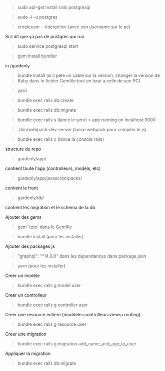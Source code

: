 > sudo apt-get install rails postgresql

> sudo -i -u postgres

> createuser --interactive (avec son username sur le pc)



Si il dit que ya pas de postgres qui run
> sudo service postgresql start



> gem install bundler



in /gardenly
> bundle install (si il pete un cable sur la version, changer la version de Ruby dans le fichier Gemfile tout en haut a celle de son PC)

> yarn

> bundle exec rails db:create

> bundle exec rails db:migrate



> bundle exec rails s (lance le serv) > app running on localhost:3000

> ./bin/webpack-dev-server (lance webpack pour compiler le js)

> bundle exec rails c (lance la console rails)


structure du repo
> gardenly/app/

contient toute l'app (controlleurs, models, etc)

> gardenly/app/javascript/packs/

contient le front

> gardenly/db/

contient les migration et le schema de la db

Ajouter des gems
> gem 'toto' dans le Gemfile

> bundle install (pour les installer)


Ajouter des packages js
> "graphql": "^14.0.0" dans les dependances dans package.json

> yarn (pour les installer)


Creer un modele
> bundle exec rails g model user


Creer un controlleur
> bundle exec rails g controller user


Creer une resource entiere (moddele+controlleur+views+routing)
> bundle exec rails g resource user


Creer une migration
> bundle exec rails g migration add_name_and_age_to_user


Appliquer la migration
> bundle exec rails db:migrate


